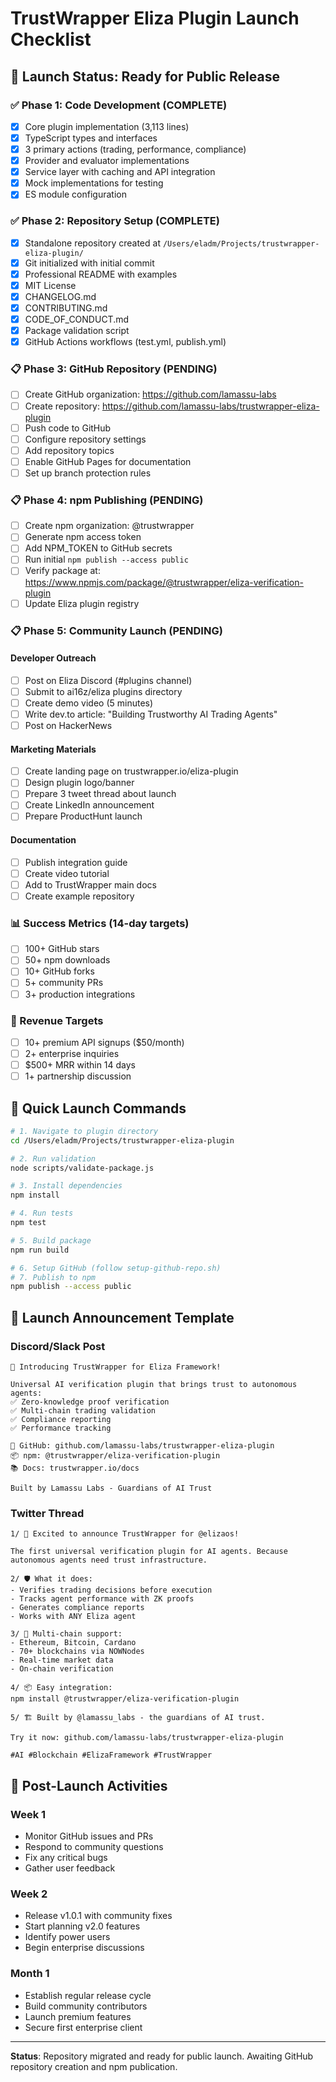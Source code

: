 # TrustWrapper Eliza Plugin Launch Checklist

## 🚀 Launch Status: Ready for Public Release

### ✅ Phase 1: Code Development (COMPLETE)
- [x] Core plugin implementation (3,113 lines)
- [x] TypeScript types and interfaces
- [x] 3 primary actions (trading, performance, compliance)
- [x] Provider and evaluator implementations
- [x] Service layer with caching and API integration
- [x] Mock implementations for testing
- [x] ES module configuration

### ✅ Phase 2: Repository Setup (COMPLETE)
- [x] Standalone repository created at `/Users/eladm/Projects/trustwrapper-eliza-plugin/`
- [x] Git initialized with initial commit
- [x] Professional README with examples
- [x] MIT License
- [x] CHANGELOG.md
- [x] CONTRIBUTING.md
- [x] CODE_OF_CONDUCT.md
- [x] Package validation script
- [x] GitHub Actions workflows (test.yml, publish.yml)

### 📋 Phase 3: GitHub Repository (PENDING)
- [ ] Create GitHub organization: https://github.com/lamassu-labs
- [ ] Create repository: https://github.com/lamassu-labs/trustwrapper-eliza-plugin
- [ ] Push code to GitHub
- [ ] Configure repository settings
- [ ] Add repository topics
- [ ] Enable GitHub Pages for documentation
- [ ] Set up branch protection rules

### 📋 Phase 4: npm Publishing (PENDING)
- [ ] Create npm organization: @trustwrapper
- [ ] Generate npm access token
- [ ] Add NPM_TOKEN to GitHub secrets
- [ ] Run initial `npm publish --access public`
- [ ] Verify package at: https://www.npmjs.com/package/@trustwrapper/eliza-verification-plugin
- [ ] Update Eliza plugin registry

### 📋 Phase 5: Community Launch (PENDING)

#### Developer Outreach
- [ ] Post on Eliza Discord (#plugins channel)
- [ ] Submit to ai16z/eliza plugins directory
- [ ] Create demo video (5 minutes)
- [ ] Write dev.to article: "Building Trustworthy AI Trading Agents"
- [ ] Post on HackerNews

#### Marketing Materials
- [ ] Create landing page on trustwrapper.io/eliza-plugin
- [ ] Design plugin logo/banner
- [ ] Prepare 3 tweet thread about launch
- [ ] Create LinkedIn announcement
- [ ] Prepare ProductHunt launch

#### Documentation
- [ ] Publish integration guide
- [ ] Create video tutorial
- [ ] Add to TrustWrapper main docs
- [ ] Create example repository

### 📊 Success Metrics (14-day targets)
- [ ] 100+ GitHub stars
- [ ] 50+ npm downloads
- [ ] 10+ GitHub forks
- [ ] 5+ community PRs
- [ ] 3+ production integrations

### 🎯 Revenue Targets
- [ ] 10+ premium API signups ($50/month)
- [ ] 2+ enterprise inquiries
- [ ] $500+ MRR within 14 days
- [ ] 1+ partnership discussion

## 🔧 Quick Launch Commands

```bash
# 1. Navigate to plugin directory
cd /Users/eladm/Projects/trustwrapper-eliza-plugin

# 2. Run validation
node scripts/validate-package.js

# 3. Install dependencies
npm install

# 4. Run tests
npm test

# 5. Build package
npm run build

# 6. Setup GitHub (follow setup-github-repo.sh)
# 7. Publish to npm
npm publish --access public
```

## 📝 Launch Announcement Template

### Discord/Slack Post
```
🚀 Introducing TrustWrapper for Eliza Framework!

Universal AI verification plugin that brings trust to autonomous agents:
✅ Zero-knowledge proof verification
✅ Multi-chain trading validation
✅ Compliance reporting
✅ Performance tracking

🔗 GitHub: github.com/lamassu-labs/trustwrapper-eliza-plugin
📦 npm: @trustwrapper/eliza-verification-plugin
📚 Docs: trustwrapper.io/docs

Built by Lamassu Labs - Guardians of AI Trust
```

### Twitter Thread
```
1/ 🚀 Excited to announce TrustWrapper for @elizaos!

The first universal verification plugin for AI agents. Because autonomous agents need trust infrastructure.

2/ 🛡️ What it does:
- Verifies trading decisions before execution
- Tracks agent performance with ZK proofs
- Generates compliance reports
- Works with ANY Eliza agent

3/ 🔗 Multi-chain support:
- Ethereum, Bitcoin, Cardano
- 70+ blockchains via NOWNodes
- Real-time market data
- On-chain verification

4/ 📦 Easy integration:
npm install @trustwrapper/eliza-verification-plugin

5/ 🏗️ Built by @lamassu_labs - the guardians of AI trust.

Try it now: github.com/lamassu-labs/trustwrapper-eliza-plugin

#AI #Blockchain #ElizaFramework #TrustWrapper
```

## 🎉 Post-Launch Activities

### Week 1
- Monitor GitHub issues and PRs
- Respond to community questions
- Fix any critical bugs
- Gather user feedback

### Week 2
- Release v1.0.1 with community fixes
- Start planning v2.0 features
- Identify power users
- Begin enterprise discussions

### Month 1
- Establish regular release cycle
- Build community contributors
- Launch premium features
- Secure first enterprise client

---

**Status**: Repository migrated and ready for public launch. Awaiting GitHub repository creation and npm publication.
